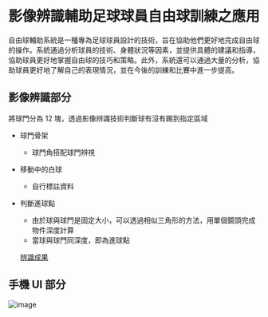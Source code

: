 # 影像辨識輔助足球球員自由球訓練之應用

自由球輔助系統是一種專為足球球員設計的技術，旨在協助他們更好地完成自由球的操作。系統通過分析球員的技術、身體狀況等因素，並提供具體的建議和指導，協助球員更好地掌握自由球的技巧和策略。此外，系統還可以通過大量的分析，協助球員更好地了解自己的表現情況，並在今後的訓練和比賽中進一步提高。

## 影像辨識部分
將球門分為 12 塊，透過影像辨識技術判斷球有沒有踢到指定區域

- 球門骨架
  - 球門角搭配球門辨視
- 移動中的白球
  - 自行標註資料
- 判斷進球點
  - 由於球與球門是固定大小，可以透過相似三角形的方法，用單個鏡頭完成物件深度計算
  - 當球與球門同深度，即為進球點
  
  [辨識成果](https://drive.google.com/file/d/1OJx870mvIzCh8-dEdiDb9U6c9gXSEvQI/view?usp=share_link)

## 手機 UI 部分
![image](https://user-images.githubusercontent.com/66060733/229791391-e8206ab0-4c7d-480d-b759-9d68c429d238.png)

